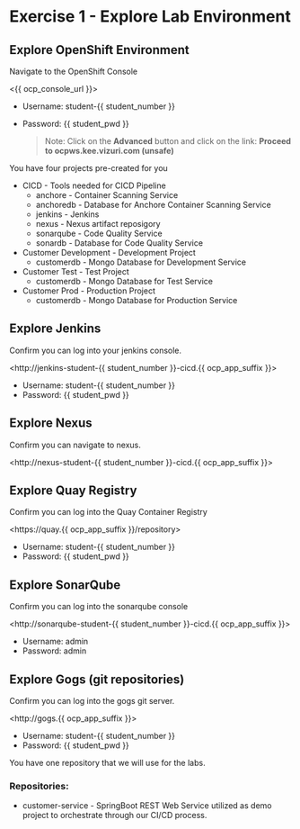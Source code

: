 # Exercise 1 - Explore Lab Environment

## Explore OpenShift Environment

Navigate to the OpenShift Console

<{{ ocp_console_url }}>

* Username: student-{{ student_number }}
* Password: {{ student_pwd }}

    >Note: Click on the **Advanced** button and click on the link: **Proceed to ocpws.kee.vizuri.com (unsafe)**
    
You have four projects pre-created for you

* CICD - Tools needed for CICD Pipeline
    * anchore - Container Scanning Service
    * anchoredb - Database for Anchore Container Scanning Service
    * jenkins - Jenkins
    * nexus - Nexus artifact reposigory
    * sonarqube - Code Quality Service
    * sonardb - Database for Code Quality Service
* Customer Development - Development Project
    * customerdb - Mongo Database for Development Service
* Customer Test - Test Project
    * customerdb - Mongo Database for Test Service
* Customer Prod - Production Project
    * customerdb - Mongo Database for Production Service


## Explore Jenkins

Confirm you can log into your jenkins console.  

<http://jenkins-student-{{ student_number }}-cicd.{{ ocp_app_suffix }}>

* Username: student-{{ student_number }}
* Password: {{ student_pwd }}

## Explore Nexus

Confirm you can navigate to nexus.

<http://nexus-student-{{ student_number }}-cicd.{{ ocp_app_suffix }}>

## Explore Quay Registry 

Confirm you can log into the Quay Container Registry

<https://quay.{{ ocp_app_suffix }}/repository>

* Username: student-{{ student_number }}
* Password: {{ student_pwd }}

## Explore SonarQube

Confirm you can log into the sonarqube console

<http://sonarqube-student-{{ student_number }}-cicd.{{ ocp_app_suffix }}>

* Username: admin
* Password: admin

## Explore Gogs (git repositories) 

Confirm you can log into the gogs git server.

<http://gogs.{{ ocp_app_suffix }}>

* Username: student-{{ student_number }}
* Password: {{ student_pwd }}

You have one repository that we will use for the labs.

### Repositories:
* customer-service - SpringBoot REST Web Service utilized as demo project to orchestrate through our CI/CD process.
